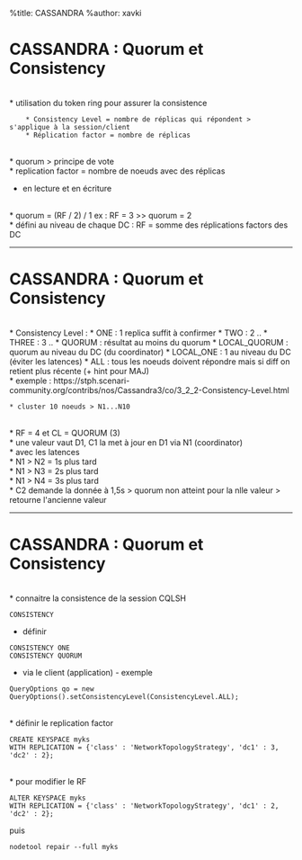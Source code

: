 %title: CASSANDRA
%author: xavki


# CASSANDRA : Quorum et Consistency


<br>
* utilisation du token ring pour assurer la consistence

		* Consistency Level = nombre de réplicas qui répondent > s'applique à la session/client
		* Réplication factor = nombre de réplicas

<br>
* quorum > principe de vote

<br>
* replication factor = nombre de noeuds avec des réplicas

* en lecture et en écriture

<br>
* quorum = (RF / 2) / 1
		ex : RF = 3 >> quorum = 2

<br>
* défini au niveau de chaque DC :
		RF = somme des réplications factors des DC

------------------------------------------------------------------------------------------

# CASSANDRA : Quorum et Consistency

<br>
* Consistency Level :
		* ONE : 1 replica suffit à confirmer
		* TWO : 2 ..
		* THREE : 3 ..
		* QUORUM : résultat au moins du quorum
		* LOCAL_QUORUM : quorum au niveau du DC (du coordinator)
		* LOCAL_ONE : 1 au niveau du DC (éviter les latences)
		* ALL : tous les noeuds doivent répondre mais si diff on retient plus récente (+ hint pour MAJ)

<br>
* exemple : https://stph.scenari-community.org/contribs/nos/Cassandra3/co/3_2_2-Consistency-Level.html

	* cluster 10 noeuds > N1...N10
<br>
	* RF = 4 et CL = QUORUM (3)

<br>
	* une valeur vaut D1, C1 la met à jour en D1 via N1 (coordinator)
<br>
	* avec les latences
<br>
			*  N1 > N2 = 1s plus tard
<br>
			*  N1 > N3 = 2s plus tard
<br>
			*  N1 > N4 = 3s plus tard
<br>
	* C2 demande la donnée à 1,5s > quorum non atteint pour la nlle valeur > retourne l'ancienne valeur 


------------------------------------------------------------------------------------------

# CASSANDRA : Quorum et Consistency

<br>
* connaitre la consistence de la session CQLSH

```
CONSISTENCY
```

* définir

```
CONSISTENCY ONE
CONSISTENCY QUORUM
```

* via le client (application) - exemple

```
QueryOptions qo = new QueryOptions().setConsistencyLevel(ConsistencyLevel.ALL);
```

<br>
* définir le replication factor

```
CREATE KEYSPACE myks
WITH REPLICATION = {'class' : 'NetworkTopologyStrategy', 'dc1' : 3, 'dc2' : 2};
```

<br>
* pour modifier le RF

```
ALTER KEYSPACE myks
WITH REPLICATION = {'class' : 'NetworkTopologyStrategy', 'dc1' : 2, 'dc2' : 2};
```

puis

```
nodetool repair --full myks
```
